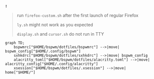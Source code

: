 **`!`**
> run `firefox-custom.sh` after the first launch of regular Firefox
>
> `ly.sh` might not work as you expected
> 
> `display.sh` and `cursor.sh` do not run in TTY


```mermaid
graph TD;
    bspwmrc["$HOME/bspwm/dotfiles/bspwmrc"] -->|move| bspwm_config["$HOME/.config/bspwm"]
    sxhkdrc["$HOME/bspwm/dotfiles/sxhkdrc"] -->|move| bspwm_config
    alacritty_toml["$HOME/bspwm/dotfiles/alacritty.toml"] -->|move| alacritty_config["$HOME/.config/alacritty"]
    xsession["$HOME/bspwm/dotfiles/.xsession"] -->|move| home["$HOME/"]
```

```stl

```
